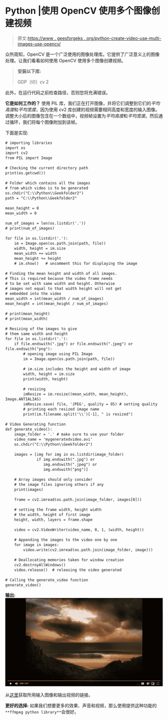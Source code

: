 # Python |使用 OpenCV 使用多个图像创建视频

> 原文:[https://www . geesforgeks . org/python-create-video-use-multi-images-use-opencv/](https://www.geeksforgeeks.org/python-create-video-using-multiple-images-using-opencv/)

众所周知，OpenCV 是一个广泛使用的图像处理库。它提供了广泛意义上的图像处理。让我们看看如何使用 OpenCV 使用多个图像创建视频。

> **安装以下库:**
> 
> GDP〔t0〕cv 2

此外，在运行代码之前检查路径，否则您将充满错误。

**它是如何工作的？**
使用 PIL 库，我们正在打开图像，并将它们调整到它们的*平均高度*和*平均宽度*，因为使用 cv2 库创建的视频需要相同高度和宽度的输入图像。
调整大小后的图像包含在一个数组中，视频帧设置为*平均高度*和*平均宽度*。然后通过循环，我们将每个图像附加到该帧。

下面是实现:

```
# importing libraries
import os
import cv2 
from PIL import Image 

# Checking the current directory path
print(os.getcwd()) 

# Folder which contains all the images
# from which video is to be generated
os.chdir("C:\\Python\\Geekfolder2")  
path = "C:\\Python\\Geekfolder2"

mean_height = 0
mean_width = 0

num_of_images = len(os.listdir('.'))
# print(num_of_images)

for file in os.listdir('.'):
    im = Image.open(os.path.join(path, file))
    width, height = im.size
    mean_width += width
    mean_height += height
    # im.show()   # uncomment this for displaying the image

# Finding the mean height and width of all images.
# This is required because the video frame needs
# to be set with same width and height. Otherwise
# images not equal to that width height will not get 
# embedded into the video
mean_width = int(mean_width / num_of_images)
mean_height = int(mean_height / num_of_images)

# print(mean_height)
# print(mean_width)

# Resizing of the images to give
# them same width and height 
for file in os.listdir('.'):
    if file.endswith(".jpg") or file.endswith(".jpeg") or file.endswith("png"):
        # opening image using PIL Image
        im = Image.open(os.path.join(path, file)) 

        # im.size includes the height and width of image
        width, height = im.size   
        print(width, height)

        # resizing 
        imResize = im.resize((mean_width, mean_height), Image.ANTIALIAS) 
        imResize.save( file, 'JPEG', quality = 95) # setting quality
        # printing each resized image name
        print(im.filename.split('\\')[-1], " is resized") 

# Video Generating function
def generate_video():
    image_folder = '.' # make sure to use your folder
    video_name = 'mygeneratedvideo.avi'
    os.chdir("C:\\Python\\Geekfolder2")

    images = [img for img in os.listdir(image_folder)
              if img.endswith(".jpg") or
                 img.endswith(".jpeg") or
                 img.endswith("png")]

    # Array images should only consider
    # the image files ignoring others if any
    print(images) 

    frame = cv2.imread(os.path.join(image_folder, images[0]))

    # setting the frame width, height width
    # the width, height of first image
    height, width, layers = frame.shape  

    video = cv2.VideoWriter(video_name, 0, 1, (width, height)) 

    # Appending the images to the video one by one
    for image in images: 
        video.write(cv2.imread(os.path.join(image_folder, image))) 

    # Deallocating memories taken for window creation
    cv2.destroyAllWindows() 
    video.release()  # releasing the video generated

# Calling the generate_video function
generate_video()
```

**输出:**
![](img/8e7ab8d13fdb6cd5ca76ff9c25c181c3.png)

从[这里](https://drive.google.com/drive/folders/14Z3iASRYhob9cDohpVU-pcN9LgZ2Imqp?usp=sharing)获取所用输入图像和输出视频的链接。

**更好的选择:**
如果我们想要更多的效果、声音和视频，那么使用提供这种功能的 `**ffmpeg python library**`会很好。